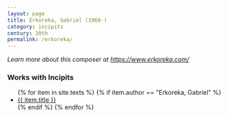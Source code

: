 ```yaml
---
layout: page
title: Erkoreka, Gabriel (1969-)
category: incipits
century: 20th
permalink: /erkoreka/
---
```


*Learn more about this composer at <a href="https://www.erkoreka.com/" target="_blank">https://www.erkoreka.com/</a>*
<br/>

### Works with Incipits
<ul class="texts">
    {% for item in site.texts %}
      {% if item.author == "Erkoreka, Gabriel" %}
          <li class="text-title">
          <a href="{{ site.baseurl }}{{ item.url }}">
        {{ item.title }}
              </a>
    </li>
      {% endif %}
    {% endfor %}
</ul>
